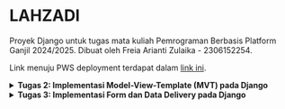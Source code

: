 # LAHZADI

Proyek Django untuk tugas mata kuliah Pemrograman Berbasis Platform Ganjil 2024/2025. Dibuat oleh Freia Arianti Zulaika - 2306152254.

Link menuju PWS deployment terdapat dalam [link ini](http://freia-arianti-lahzadi.pbp.cs.ui.ac.id/).

<details>
<Summary><b>Tugas 2: Implementasi Model-View-Template (MVT) pada Django</b></Summary>

## Langkah Implementasi Checklist
Implementasi dari checklist pada tugas 2:
### Membuat sebuah proyek Django baru
1. Membuat direktori bernama “lahzadi” dalam direktori lokal dan masuk ke dalam direktori tersebut
2. Membuat _virtual environment_ dalam direktori tersebut menggunakan perintah berikut:
    ```
    py -m venv env
    ```
3. Melakukan aktivasi _virtual environment_ menggunakan perintah berikut:
    ```
    env\Scripts\activate
    ```
4. Di dalam direktori tersebut, membuat file berjudul “requirements.txt” yang berisi:
   ```
    django
    gunicorn
    whitenoise
    psycopg2-binary
    requests
    urllib3
    ```
5. Melakukan instalasi terhadap _dependencies_ menggunakan perintah berikut:
    ```
    pip install -r requirements.txt
    ```
6. Membuat project Django bernama 'lahzadi' menggunakan perintah berikut:
    ```
    django-admin startproject lahzadi .
    ```
7. Membuat repositori baru di GitHub dengan nama 'lahzadi'
8. Menginisiasi direktori lokal “lahzadi” sebagai repositori git menggunakan perintah berikut:
   ```
    git init
    ```
9. Menambahkan berkas .gitignore
10. Membuat _branch_ utama baru bernama 'main' dengan menggunakan perintah berikut:
    ```
    git branch -M main
    ```
11. Menghubungkan direktori lokal dengan repositori GitHub dengan menggunakan perintah berikut:
    ```
    git remote add origin https://github.com/freiazulaika/lahzadi.git
    ```
11. Melakukan _add_, _commit_, dan _push_ dari direktori lokal ke repositori GitHub
    
###  Membuat aplikasi dengan nama main pada proyek tersebut
1. Masih dalam direkotri yang sama, membuat aplikasi bernama 'main' menggunakan perintah berikut:
    ```
    python manage.py startapp main
    ```
2. Menambahkan 'main' ke INSTALLED_APPS di dalam berkas settings.py

### Membuat model pada aplikasi main dengan nama Product dan memiliki atribut wajib (name, price, description)
1. Pada berkas models.py di dalam direktori aplikasi 'main', menambahkan class 'Product' dengan atribut name, price, description, stock, note, dan size
2. Melakukan makemigrations menggunakan perintah berikut:
   ```
   python manage.py makemigrations
   ```
3. Melakukan migration menggunakan perintah berikut:
   ```
   python manage.py migrate
   ```

### Membuat sebuah fungsi pada views.py
1. Membuat direktori bernama 'template' di dalam direktori aplikasi 'main' dan membuat berkas baru bernama 'main.html'
2. Di dalam berkas 'main.html', menambahkan nama toko, nama, dan kelas
3. Dalam berkas views.py di dalam direktori aplikasi 'main', menambahkan fungsi bernama 'show_main' yang berisi dictionary yang berisi data (nama dan kelas) yang akan dihubungkan ke tampilan. Fungsi ini akan mengembalikan untuk me-_render_ tampilan di berkas main.html

### Melakukan routing pada proyek agar dapat menjalankan aplikasi main dan membuat sebuah routing pada urls.py aplikasi main
1. Membuat berkas 'urls.py' di direktori aplikasi 'main' dan menambahkan isi:
   ```
    from django.urls import path
    from main.views import show_main

    app_name = 'main'

    urlpatterns = [
        path('', show_main, name='show_main'),
    ]
    ```
2. Membuka berkas 'urls.py' di direktori proyek 'lahzadi' dan menambahkan isi:
    ```
    from django.contrib import admin
    from django.urls import path, include
    
    urlpatterns = [
        path('admin/', admin.site.urls),
        path('', include('main.urls')),
    ]
     ```
### Melakukan deployment ke PWS
1. Masuk ke dalam _website_ PWS dan membuat proyek baru bernama 'lahzadi'
2. Menambahkan url _deployment_ PWS di dalam berkas settings.py di proyek 'lahzadi'
3. Melakukan _add_, _commit_, dan _push_ ke GitHub
4. Melakukan perintah pada _Project Command_ di PWS
5. Tunggu hasil proyek hingga menunjukkan status _successful_

## Bagan
![bagan](https://github.com/user-attachments/assets/1bcf8685-3f62-4cf1-a02e-1859d55bfd96)

## Fungsi git dalam pengembangan perangkat lunak
Fungsi git dalam pengembangan perangkat lunak:
* Git dapat membantu kita dalam mengelompokkan dan melacak perubahan kode yang dilakukan.
* Git memudahkan dalam berkolaborasi dengan banyak pengembang melalui kemampuannya seperti mengelola project/kode dalam branch yang berbeda, sehingga tidak mengganggu kode di branch utama.

## Mengapa framework Django dijadikan permulaan pembelajaran pengembangan perangkat lunak?
Django dijadikan permulaan dalam pembelajaran pengembangan perangkat lunak karena Django menggunakan bahasa Python yang relatif sederhana dan mudah dipahami. Selain itu, Django juga sudah menyediakan banyak fitur bawaan yang memudahkan dalam pengembangan aplikasi web dengan cepat. Django memiliki struktur yang terorganisasi dan memiliki bentuk Model-View-Template (MVT) yang memudahkan pengembang dalam membangun dan mengelola aplikasi web. Django juga dapat menangani pengembangan aplikasi yang kompleks serta memiliki fitur keamanan yang baik.

## Mengapa model pada Django disebut sebagai ORM?
Model di Django disebut sebagai ORM (Object-Relational Mapping) karena berfungsi sebagai jembatan antara objek Python dan tabel dalam database. Dengan ORM, pengembang dapat mengelola database menggunakan kode Python tanpa harus menulis _query_ SQL. Django mengubah atribut dalam kelas Python menjadi kolom-kolom di tabel database, sehingga interaksi dengan database jadi lebih mudah. ORM ini otomatis menerjemahkan operasi Python menjadi perintah SQL, sehingga proses mengelola data lebih sederhana dan teratur.

</details>

<details>
<Summary><b>Tugas 3: Implementasi Form dan Data Delivery pada Django</b></Summary>
    
## Jelaskan mengapa kita memerlukan data delivery dalam pengimplementasian sebuah platform?
Dalam proses pengimplementasian platform, data delivery menjadi penting karena memudahkan komunikasi antara klien, server, dan sistem lainnya. Proses ini memastikan bahwa informasi dapat dikirim dengan cepat, aman, dan efisien. Tanpa data delivery yang baik, platform akan terasa lambat dan tidak efisien, sehingga dapat mengurangi minat pengguna.

## Menurutmu, mana yang lebih baik antara XML dan JSON? Mengapa JSON lebih populer dibandingkan XML?
Menurut saya, JSON lebih baik dan lebih populer daripada XML karena JSON memiliki struktur dan tampilan yang sederhana, sehingga lebih mudah dibaca oleh manusia. Selain itu, pemrosesan JSON juga cenderung lebih cepat dan lebih efisien untuk pertukaran data karena memiliki kompleksitas yang lebih rendah dibandingkan dengan XML.

##  Jelaskan fungsi dari method is_valid() pada form Django dan mengapa kita membutuhkan method tersebut?
Method is_valid() pada form Django digunakan untuk mengetahui validitas/kebenaran data yang dimasukkan. Jika data yang dimasukkan sesuai dengan persyaratan yang ada di form (misal tipe data, panjang data), maka is_valid() akan bernilai True dan sebaliknya. Method ini dibutuhkan karena dapat mengetahui dan memastikan data yang mau dimasukkan ke database sudah benar. Selain itu, method ini juga mempermudah pengelolaan jika ada error ketika data yang dimasukkan tidak sesuai.

## Mengapa kita membutuhkan csrf_token saat membuat form di Django? Apa yang dapat terjadi jika kita tidak menambahkan csrf_token pada form Django? Bagaimana hal tersebut dapat dimanfaatkan oleh penyerang?

csrf_token penting untuk melindungi aplikasi web dari serangan _Cross-Site Request Forgery (CSRF)_, di mana penyerang dapat membuat pengguna yang telah terautentikasi mengirimkan permintaan berbahaya ke server tanpa sepengetahuan mereka. Tanpa csrf_token, server tidak dapat membedakan antara request asli dan request berbahaya, sehingga penyerang dapat menyalahgunakan sesi pengguna untuk melakukan tindakan yang tidak diinginkan. Sehingga, csrf_token berperan untuk memastikan bahwa setiap request berasal dari sumber yang sah dan aman.

## Jelaskan bagaimana cara kamu mengimplementasikan checklist di atas secara step-by-step (bukan hanya sekadar mengikuti tutorial).
1. Membuat direktori bernama _templates_ di dalam _main directory_
2. Membuat berkas base.html di dalam direktori tersebut
3. Menambahkan kode berikut di dalam file base.html:
```
<!DOCTYPE html>
<html lang="en">

<head>
    <meta charset="UTF-8">
    <meta name="viewport" content="width=device-width, initial-scale=1.0">
    {% block meta %} {% endblock meta %}
    <title>LAHZADI</title>
</head>

<body>
    {% block content %} {% endblock content %}
</body>

</html>
```
4. Pada berkas settings.py di direktori proyek lahzadi, menambahkan kode berikut di dalam variabel TEMPLATES
```
'DIRS': [BASE_DIR / 'templates']
```
5. Mengubah kode di berkas main.html yang berada di path main/templates/ dengan kode berikut:
```
{% extends 'base.html' %}
{% block content %}

<h1>LAHZADI</h1>

<h5>Name: </h5>
<p>{{ name }}
<p>
<h5>Class: </h5>
<p>{{ kelas }}
<p>

{% endblock content %}
```
6. Menambahkan kode berikut di bagian atas dari berkas models.py di subdirektori main/:
```
import uuid
```
7. Melakukan migrasi
8. Membuat berkas di direktori main dengan nama forms.py dan mengisi dengan kode berikut:
```
from django.forms import ModelForm
from main.models import Product

class ProductForm(ModelForm):
    class Meta:
        model = Product
        fields = ["name", "price", "description", "stock", "size"]
```
9. Menambahkan kode berikut di dalam berkas views.py yang ada di direktori main:
```
from django.shortcuts import render, redirect
```
10. Di dalam views.py, menambahkan fungsi berikut:
```
def create_product_entry(request):
    form = ProductForm(request.POST or None)

    if form.is_valid() and request.method == "POST":
        form.save()
        return redirect('main:show_main')

    context = {'form': form}
    return render(request, "create_product_entry.html", context)
```
11. Mengubah fungsi show_main di dalam berkas yang sama menjadi:
```
def show_main(request):
    product_entries = Product.objects.all()
    context = {
        'name': 'Freia Arianti Zulaika',
        'kelas' : 'PBP C',
        'product_entries' : product_entries,
    }

    return render(request, "main.html", context)
```
12. Membuat berkas create_product_entry.html pada direktori main/templates dan mengisi dengan kode berikut:
```
{% extends 'base.html' %}
{% block content %}
<h1>Add New Product Entry</h1>

<form method="POST">
    {% csrf_token %}
    <table>
        {{ form.as_table }}
        <tr>
            <td></td>
            <td>
                <input type="submit" value="Add Product Entry" />
            </td>
        </tr>
    </table>
</form>

{% endblock %}
```
13. Menambahkan kode berikut ke dalam {% block content %} di berkas main.html dalam path main/templates:
```
{% extends 'base.html' %}
{% block content %}

<h1>LAHZADI</h1>

<h5>Name: </h5>
<p>{{ name }}
<p>
<h5>Class: </h5>
<p>{{ kelas }}
<p>

    {% if not product_entries %}
<p>Belum ada data produk pada Lahzadi.</p>
{% else %}
<table>
    <tr>
        <th>Name</th>
        <th>Price</th>
        <th>Description</th>
        <th>Stock</th>
        <th>Size</th>
    </tr>

    {% comment %} Berikut cara memperlihatkan data produk di bawah baris ini
    {% endcomment %}
    {% for product_entry in product_entries %}
    <tr>
        <td>{{product_entry.name}}</td>
        <td>{{product_entry.price}}</td>
        <td>{{product_entry.description}}</td>
        <td>{{product_entry.stock}}</td>
        <td>{{product_entry.size}}</td>
    </tr>
    {% endfor %}
</table>
{% endif %}

<br />

<a href="{% url 'main:create_product_entry' %}">
    <button>Add New Product Entry</button>
</a>
{% endblock content %}
```
14. Membuat show_xml, show_json, show_xml_by_id, dan show_json_by_id di views.py untuk mengembalikan hasil response:
```
def show_xml(request):
    data = Product.objects.all()
    return HttpResponse(serializers.serialize("xml", data), content_type="application/xml")

def show_json(request):
    data = Product.objects.all()
    return HttpResponse(serializers.serialize("json", data), content_type="application/json")

def show_xml_by_id(request, id):
    data = Product.objects.filter(pk=id)
    return HttpResponse(serializers.serialize("xml", data), content_type="application/xml")

def show_json_by_id(request, id):
    data = Product.objects.filter(pk=id)
    return HttpResponse(serializers.serialize("json", data), content_type="application/json")
```
15. Melakukan routing di urls.py di direktori main:
```
from django.urls import path
from main.views import show_main, create_product_entry, show_xml, show_json, show_xml_by_id, show_json_by_id

app_name = 'main'

urlpatterns = [
    path('', show_main, name='show_main'),
    path('create-product-entry', create_product_entry, name='create_product_entry'),
    path('xml/', show_xml, name='show_xml'),
    path('json/', show_json, name='show_json'),
    path('xml/<str:id>/', show_xml_by_id, name='show_xml_by_id'),
    path('json/<str:id>/', show_json_by_id, name='show_json_by_id'),
]
```

## Mengakses Menggunakan Postman
# XML
![XML](https://github.com/user-attachments/assets/68c722b5-03e7-488e-b2e0-b4eb19f41507)
# JSON
![JSON](https://github.com/user-attachments/assets/544f1ce5-fd06-4242-930d-830621e52e8b)
# XML by id
![XML by id](https://github.com/user-attachments/assets/fd8d2f2c-235d-41f2-a84e-903e5765890a)
# JSON by id
![JSON by id](https://github.com/user-attachments/assets/5a3601e5-7ac9-472f-9dd0-02bda01388ab)

<details>
<Summary><b>Tugas 4: Implementasi Autentikasi, Session, dan Cookies pada Django</b></Summary>

</details>
</details>
